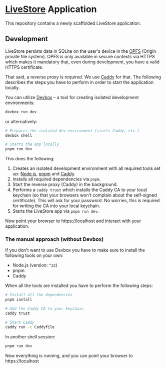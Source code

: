 # [LiveStore](https://github.com/livestorejs) Application

This repository contains a newly scaffolded LiveStore application.

## Development

LiveStore persists data in SQLite on the user's device in the [OPFS](https://developer.mozilla.org/en-US/docs/Web/API/File_System_API/Origin_private_file_system) (Origin private file system). OPFS is only available in secure contexts via HTTPS which makes it mandatory that, even during development, you have a valid HTTPS certificate.

That said, a reverse proxy is required. We use [Caddy](https://caddyserver.com/) for that. The following describes the steps you have to perform in order to start the application locally.

You can utilize [Devbox](https://www.jetify.com/devbox) – a tool for creating isolated development environments:

```sh
devbox run dev
```

or alternatively:

```sh
# Prepares the isolated dev environment (starts Caddy, etc.)
devbox shell

# Starts the app locally
pnpm run dev
```

This does the following:

1. Creates an isolated development environment with all required tools set up: [Node.js](https://nodejs.org/en), [pnpm](https://pnpm.io/) and [Caddy](https://caddyserver.com/).
2. Installs all required dependencies via `pnpm`.
3. Start the reverse proxy (Caddy) in the background.
4. Performs a `caddy trust` which installs the Caddy CA to your local keychain (so that your browsers won't complain about the self-signed certificate). This will ask for your password. No worries, this is required for writing the CA into your local keychain.
5. Starts the LiveStore app via `pnpm run dev`.

Now point your browser to https://localhost and interact with your application.

### The manual approach (without Devbox)

If you don't want to use Devbox you have to make sure to install the following tools on your own:

- Node.js (version: `^22`)
- pnpm
- Caddy

When all the tools are installed you have to perform the following steps:

```sh
# Install all the dependencies
pnpm install

# Add the Caddy CA to your keychain
caddy trust

# Start Caddy
caddy run -c Caddyfile
```

In another shell session:

```sh
pnpm run dev
```

Now everything is running, and you can point your browser to https://localhost
